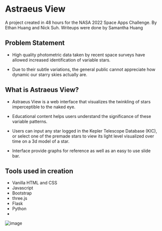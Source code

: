 # Astraeus View
A project created in 48 hours for the NASA 2022 Space Apps Challenge. By Ethan Huang and Nick Suh. Writeups were done by Samantha Huang
## Problem Statement
-   High quality photometric data taken by recent space surveys have allowed increased identification of variable stars.
    
-   Due to their subtle variations, the general public cannot appreciate how dynamic our starry skies actually are.

## What is Astraeus View?
-   Astraeus View is a web interface that visualizes the twinkling of stars imperceptible to the naked eye.
    
-   Educational content helps users understand the significance of these variable patterns.
- Users can input any star logged in the Kepler Telescope Database (KIC), or select one of the premade stars to view its light level visualized over time on a 3d model of a star.
- Interface provide graphs for reference as well as an easy to use slide bar.
## Tools used in creation
- Vanilla HTML and CSS
- Javascript
- Bootstrap
- three.js
- Flask
- Python
- 
![image](https://github.com/kYpranite/astraeus-view/assets/39254153/2ad9681f-d6e6-4da9-8c99-c214db5b15eb)
